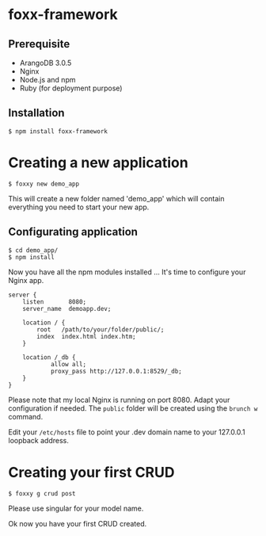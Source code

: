 # foxx-framework

## Prerequisite

- ArangoDB 3.0.5
- Nginx
- Node.js and npm
- Ruby (for deployment purpose)

## Installation

`$ npm install foxx-framework`

# Creating a new application

`$ foxxy new demo_app`

This will create a new folder named 'demo_app' which will contain everything you need to start your new app.

## Configurating application

````
$ cd demo_app/
$ npm install
````

Now you have all the npm modules installed ... It's time to configure your Nginx app.

````
server {
    listen       8080;
    server_name  demoapp.dev;

    location / {
        root   /path/to/your/folder/public/;
        index  index.html index.htm;
    }

    location /_db {
            allow all;
            proxy_pass http://127.0.0.1:8529/_db;
    }
}
````

Please note that my local Nginx is running on port 8080. Adapt your configuration if needed.
The `public` folder will be created using the `brunch w` command.

Edit your `/etc/hosts` file to point your .dev domain name to your 127.0.0.1 loopback address.

# Creating your first CRUD

`$ foxxy g crud post` 

Please use singular for your model name.

Ok now you have your first CRUD created. 
